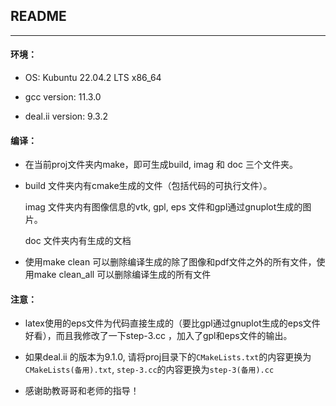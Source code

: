  

## README

---

#### 环境：

- OS:  Kubuntu 22.04.2 LTS x86_64

- gcc version: 11.3.0

- deal.ii version: 9.3.2

#### 编译：

- 在当前proj文件夹内make，即可生成build, imag 和 doc 三个文件夹。

- build 文件夹内有cmake生成的文件（包括代码的可执行文件）。

  imag 文件夹内有图像信息的vtk, gpl, eps 文件和gpl通过gnuplot生成的图片。

  doc 文件夹内有生成的文档

- 使用make clean 可以删除编译生成的除了图像和pdf文件之外的所有文件，使用make clean_all 可以删除编译生成的所有文件

#### 注意：

- latex使用的eps文件为代码直接生成的（要比gpl通过gnuplot生成的eps文件好看），而且我修改了一下step-3.cc ，加入了gpl和eps文件的输出。
- 如果deal.ii 的版本为9.1.0, 请将proj目录下的`CMakeLists.txt`的内容更换为`CMakeLists(备用).txt`, `step-3.cc`的内容更换为`step-3(备用).cc`

- 感谢助教哥哥和老师的指导！
